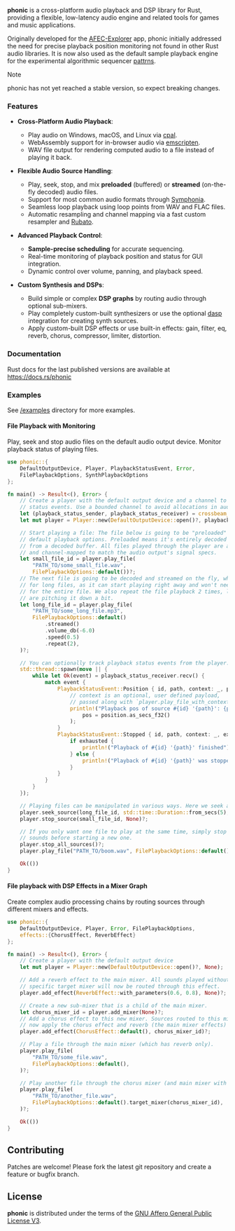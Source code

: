 **phonic** is a cross-platform audio playback and DSP library for Rust, providing a flexible, low-latency audio engine and related tools for games and music applications.

Originally developed for the [AFEC-Explorer](https://github.com/emuell/AFEC-Explorer) app, phonic initially addressed the need for precise playback position monitoring not found in other Rust audio libraries. It is now also used as the default sample playback engine for the experimental algorithmic sequencer [pattrns](https://github.com/renoise/pattrns).

> [!NOTE] 
> phonic has not yet reached a stable version, so expect breaking changes.


### Features

- **Cross-Platform Audio Playback**:
  - Play audio on Windows, macOS, and Linux via [cpal](https://github.com/RustAudio/cpal).
  - WebAssembly support for in-browser audio via [emscripten](https://emscripten.org/).
  - WAV file output for rendering computed audio to a file instead of playing it back.

- **Flexible Audio Source Handling**:
  - Play, seek, stop, and mix **preloaded** (buffered) or **streamed** (on-the-fly decoded) audio files.
  - Support for most common audio formats through [Symphonia](https://github.com/pdeljanov/Symphonia).
  - Seamless loop playback using loop points from WAV and FLAC files.
  - Automatic resampling and channel mapping via a fast custom resampler and [Rubato](https://github.com/HEnquist/rubato).

- **Advanced Playback Control**:
  - **Sample-precise scheduling** for accurate sequencing.
  - Real-time monitoring of playback position and status for GUI integration.
  - Dynamic control over volume, panning, and playback speed.

- **Custom Synthesis and DSPs**:
  - Build simple or complex **DSP graphs** by routing audio through optional sub-mixers.
  - Play completely custom-built synthesizers or use the optional [dasp](https://github.com/RustAudio/dasp) integration for creating synth sources.
  - Apply custom-built DSP effects or use built-in effects: gain, filter, eq, reverb, chorus, compressor, limiter, distortion.


### Documentation

Rust docs for the last published versions are available at <https://docs.rs/phonic>


### Examples

See [/examples](https://github.com/emuell/phonic/tree/master/examples) directory for more examples.


#### File Playback with Monitoring

Play, seek and stop audio files on the default audio output device.
Monitor playback status of playing files.

```rust no_run
use phonic::{
    DefaultOutputDevice, Player, PlaybackStatusEvent, Error, 
    FilePlaybackOptions, SynthPlaybackOptions
};

fn main() -> Result<(), Error> {
    // Create a player with the default output device and a channel to receive file playback
    // status events. Use a bounded channel to avoid allocations in audio thread.
    let (playback_status_sender, playback_status_receiver) = crossbeam_channel::bounded(32);
    let mut player = Player::new(DefaultOutputDevice::open()?, playback_status_sender);

    // Start playing a file: The file below is going to be "preloaded" because it uses the 
    // default playback options. Preloaded means it's entirely decoded first, then played back
    // from a decoded buffer. All files played through the player are automatically resampled
    // and channel-mapped to match the audio output's signal specs.
    let small_file_id = player.play_file(
        "PATH_TO/some_small_file.wav",
        FilePlaybackOptions::default())?;
    // The next file is going to be decoded and streamed on the fly, which is especially handy
    // for long files, as it can start playing right away and won't need to allocate memory 
    // for the entire file. We also repeat the file playback 2 times, lowering the volume and
    // are pitching it down a bit.
    let long_file_id = player.play_file(
        "PATH_TO/some_long_file.mp3",
        FilePlaybackOptions::default()
            .streamed()
            .volume_db(-6.0)
            .speed(0.5)
            .repeat(2),
    )?;

    // You can optionally track playback status events from the player.
    std::thread::spawn(move || {
        while let Ok(event) = playback_status_receiver.recv() {
            match event {
                PlaybackStatusEvent::Position { id, path, context: _, position } => {
                    // context is an optional, user defined payload,
                    // passed along with `player.play_file_with_context` 
                    println!("Playback pos of source #{id} '{path}': {pos}",
                        pos = position.as_secs_f32()
                    );
                }
                PlaybackStatusEvent::Stopped { id, path, context: _, exhausted, } => {
                    if exhausted {
                        println!("Playback of #{id} '{path}' finished");
                    } else {
                        println!("Playback of #{id} '{path}' was stopped");
                    }
                }
            }
        }
    });

    // Playing files can be manipulated in various ways. Here we seek and stop a file.
    player.seek_source(long_file_id, std::time::Duration::from_secs(5), None)?;
    player.stop_source(small_file_id, None)?;

    // If you only want one file to play at the same time, simply stop all playing
    // sounds before starting a new one.
    player.stop_all_sources()?;
    player.play_file("PATH_TO/boom.wav", FilePlaybackOptions::default())?;

    Ok(())
}
```

#### File playback with DSP Effects in a Mixer Graph

Create complex audio processing chains by routing sources through different mixers and effects.

```rust no_run
use phonic::{
    DefaultOutputDevice, Player, Error, FilePlaybackOptions, 
    effects::{ChorusEffect, ReverbEffect}
};

fn main() -> Result<(), Error> {
    // Create a player with the default output device
    let mut player = Player::new(DefaultOutputDevice::open()?, None);

    // Add a reverb effect to the main mixer. All sounds played without a
    // specific target mixer will now be routed through this effect.
    player.add_effect(ReverbEffect::with_parameters(0.6, 0.8), None)?;

    // Create a new sub-mixer that is a child of the main mixer.
    let chorus_mixer_id = player.add_mixer(None)?;
    // Add a chorus effect to this new mixer. Sources routed to this mixer will
    // now apply the chorus effect and reverb (the main mixer effects) 
    player.add_effect(ChorusEffect::default(), chorus_mixer_id)?;

    // Play a file through the main mixer (which has reverb only).
    player.play_file(
        "PATH_TO/some_file.wav",
        FilePlaybackOptions::default(),
    )?;

    // Play another file through the chorus mixer (and main mixer with the reverb FX).
    player.play_file(
        "PATH_TO/another_file.wav",
        FilePlaybackOptions::default().target_mixer(chorus_mixer_id),
    )?;

    Ok(())
}
```

## Contributing

Patches are welcome! Please fork the latest git repository and create a feature or bugfix branch.


## License

**phonic** is distributed under the terms of the [GNU Affero General Public License V3](https://www.gnu.org/licenses/agpl-3.0.html).

